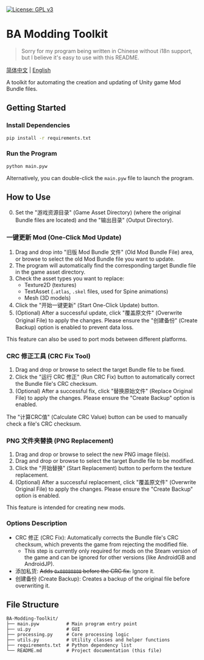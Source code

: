 [![License: GPL v3](https://img.shields.io/badge/License-GPLv3-blue.svg)](https://www.gnu.org/licenses/gpl-3.0)

# BA Modding Toolkit

> Sorry for my program being written in Chinese without i18n support, but I believe it's easy to use with this README.

[简体中文](README_zh-CN.md) | [English](README.md)

A toolkit for automating the creation and updating of Unity game Mod Bundle files.

## Getting Started

### Install Dependencies
```bash
pip install -r requirements.txt
```

### Run the Program
```bash
python main.pyw
```
Alternatively, you can double-click the `main.pyw` file to launch the program.

## How to Use

0. Set the "游戏资源目录" (Game Asset Directory) (where the original Bundle files are located) and the "输出目录" (Output Directory).

### 一键更新 Mod (One-Click Mod Update)
1. Drag and drop into "旧版 Mod Bundle 文件" (Old Mod Bundle File) area, or browse to select the old Mod Bundle file you want to update.
2. The program will automatically find the corresponding target Bundle file in the game asset directory.
3. Check the asset types you want to replace:
    - Texture2D (textures)
    - TextAsset (`.atlas`, `.skel` files, used for Spine animations)
    - Mesh (3D models)
4. Click the "开始一键更新" (Start One-Click Update) button.
5. (Optional) After a successful update, click "覆盖原文件" (Overwrite Original File) to apply the changes. Please ensure the "创建备份" (Create Backup) option is enabled to prevent data loss.

This feature can also be used to port mods between different platforms.

### CRC 修正工具 (CRC Fix Tool)
1. Drag and drop or browse to select the target Bundle file to be fixed.
2. Click the "运行 CRC 修正" (Run CRC Fix) button to automatically correct the Bundle file's CRC checksum.
3. (Optional) After a successful fix, click "替换原始文件" (Replace Original File) to apply the changes. Please ensure the "Create Backup" option is enabled.

The "计算CRC值" (Calculate CRC Value) button can be used to manually check a file's CRC checksum.

### PNG 文件夹替换 (PNG Replacement)
1. Drag and drop or browse to select the new PNG image file(s).
2. Drag and drop or browse to select the target Bundle file to be modified.
3. Click the "开始替换" (Start Replacement) button to perform the texture replacement.
4. (Optional) After a successful replacement, click "覆盖原文件" (Overwrite Original File) to apply the changes. Please ensure the "Create Backup" option is enabled.

This feature is intended for creating new mods.

### Options Description
- CRC 修正 (CRC Fix): Automatically corrects the Bundle file's CRC checksum, which prevents the game from rejecting the modified file.
    - This step is currently only required for mods on the Steam version of the game and can be ignored for other versions (like AndroidGB and AndroidJP).
- 添加私货: ~~Adds `0x08080808` before the CRC fix.~~ Ignore it.
- 创建备份 (Create Backup): Creates a backup of the original file before overwriting it.

## File Structure

```
BA-Modding-Toolkit/
├── main.pyw          # Main program entry point
├── ui.py             # GUI
├── processing.py     # Core processing logic
├── utils.py          # Utility classes and helper functions
├── requirements.txt  # Python dependency list
└── README.md         # Project documentation (this file)
```